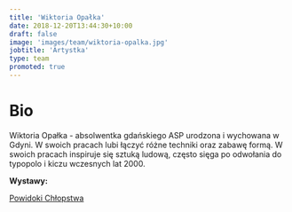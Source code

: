 ```yaml
---
title: 'Wiktoria Opałka'
date: 2018-12-20T13:44:30+10:00
draft: false
image: 'images/team/wiktoria-opalka.jpg'
jobtitle: 'Artystka'
type: team
promoted: true
---
```


# Bio

Wiktoria Opałka - absolwentka gdańskiego ASP urodzona i wychowana w Gdyni. W swoich pracach lubi łączyć różne techniki oraz zabawę formą. W swoich pracach inspiruje się sztuką ludową, często sięga po odwołania do typopolo i kiczu wczesnych lat 2000.

**Wystawy:**

[Powidoki Chłopstwa](/wystawy/powidoki-chlopstwa)